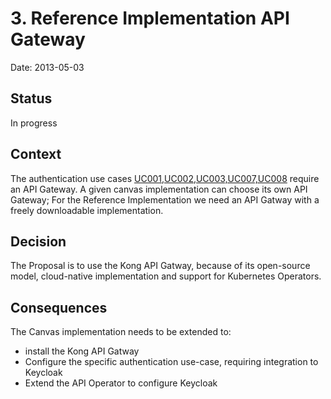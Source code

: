 # 3. Reference Implementation API Gateway

Date: 2013-05-03

## Status

In progress

## Context

The authentication use cases [UC001,UC002,UC003,UC007,UC008](https://github.com/tmforum-oda/oda-canvas/issues/62) require an API Gateway. A given canvas
implementation can choose its own API Gateway; For the Reference Implementation we need an API Gatway with a freely downloadable implementation.


## Decision

The Proposal is to use the Kong API Gatway, because of its open-source model, cloud-native implementation and support for Kubernetes Operators.

## Consequences

The Canvas implementation needs to be extended to:
* install the Kong API Gatway
* Configure the specific authentication use-case, requiring integration to Keycloak
* Extend the API Operator to configure Keycloak

